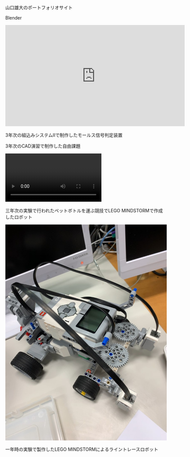 <a>山口雄大のポートフォリオサイト<a>
    
<a>Blender<a/>
    
<iframe width="560" height="315" src="https://www.youtube.com/embed/Zso0ZyyJRXE" title="YouTube video player" frameborder="0" allow="accelerometer; autoplay; clipboard-write; encrypted-media; gyroscope; picture-in-picture" allowfullscreen></iframe>
<p>3年次の組込みシステムⅡで制作したモールス信号判定装置
    
3年次のCAD演習で制作した自由課題
    
<video src="portfolio/video/3zikkenn.mp4" controls></video>
<p>三年次の実験で行われたペットボトルを運ぶ競技でLEGO MINDSTORMで作成したロボット</p>
    
  
<img src="https://raw.githubusercontent.com/EudyYamaguchi/portfolio/gh-pages/Resized/s-IMG_0702.jpg"> 
<p>一年時の実験で製作したLEGO MINDSTORMによるライントレースロボット</p>
